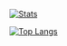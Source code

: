 [![Stats](https://github-readme-stats.vercel.app/api?username=pozm&show_icons=true&count_private=true&theme=radical)]()
  
[![Top Langs](https://github-readme-stats.vercel.app/api/top-langs/?username=pozm&hide=css&layout=compact&theme=radical)]()
